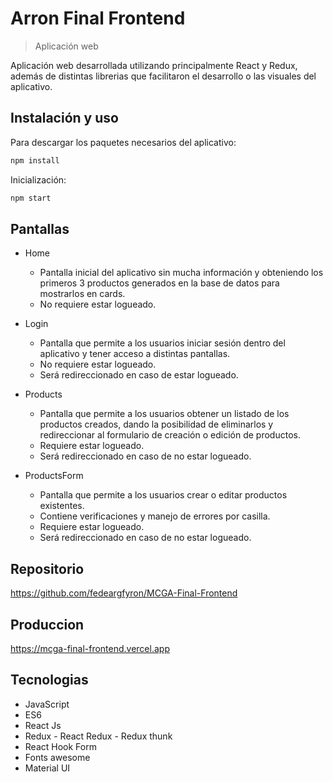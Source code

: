 # Arron Final Frontend
> Aplicación web

Aplicación web desarrollada utilizando principalmente React y Redux, además de distintas librerias que facilitaron el desarrollo o las visuales del aplicativo.

## Instalación y uso

Para descargar los paquetes necesarios del aplicativo: 

```sh
npm install
```

Inicialización:

```sh
npm start
```

## Pantallas

* Home
    * Pantalla inicial del aplicativo sin mucha información y obteniendo los primeros 3 productos generados en la base de datos
    para mostrarlos en cards.
    * No requiere estar logueado.

* Login
    * Pantalla que permite a los usuarios iniciar sesión dentro del aplicativo y tener acceso a distintas pantallas.
    * No requiere estar logueado.
    * Será redireccionado en caso de estar logueado.

* Products
    * Pantalla que permite a los usuarios obtener un listado de los productos creados, dando la posibilidad de eliminarlos y
    redireccionar al formulario de creación o edición de productos.
    * Requiere estar logueado.
    * Será redireccionado en caso de no estar logueado.

* ProductsForm
    * Pantalla que permite a los usuarios crear o editar productos existentes. 
    * Contiene verificaciones y manejo de errores por casilla.
    * Requiere estar logueado.
    * Será redireccionado en caso de no estar logueado.

## Repositorio

https://github.com/fedeargfyron/MCGA-Final-Frontend

## Produccion

https://mcga-final-frontend.vercel.app

## Tecnologias

* JavaScript
* ES6
* React Js
* Redux - React Redux - Redux thunk
* React Hook Form
* Fonts awesome
* Material UI